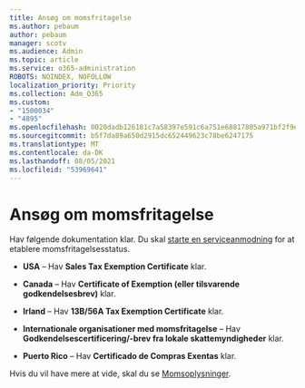 ```yaml
---
title: Ansøg om momsfritagelse
ms.author: pebaum
author: pebaum
manager: scotv
ms.audience: Admin
ms.topic: article
ms.service: o365-administration
ROBOTS: NOINDEX, NOFOLLOW
localization_priority: Priority
ms.collection: Adm_O365
ms.custom:
- "1500034"
- "4895"
ms.openlocfilehash: 0020dadb126181c7a58397e591c6a751e68817805a971bf2f9e9bdda94c6f1e4
ms.sourcegitcommit: b5f7da89a650d2915dc652449623c78be6247175
ms.translationtype: MT
ms.contentlocale: da-DK
ms.lasthandoff: 08/05/2021
ms.locfileid: "53969641"
---
```

# <a name="apply-for-tax-exempt-status"></a>Ansøg om momsfritagelse

Hav følgende dokumentation klar. Du skal [starte en serviceanmodning](https://go.microsoft.com/fwlink/p/?linkid=518322) for at etablere momsfritagelsesstatus.

- **USA** – Hav **Sales Tax Exemption Certificate** klar.

- **Canada** – Hav **Certificate of Exemption (eller tilsvarende godkendelsesbrev)** klar.

- **Irland** – Hav **13B/56A Tax Exemption Certificate** klar.

- **Internationale organisationer med momsfritagelse** – Hav **Godkendelsescertificering/-brev fra lokale skattemyndigheder** klar.

- **Puerto Rico** – Hav **Certificado de Compras Exentas** klar.

Hvis du vil have mere at vide, skal du se [Momsoplysninger](/microsoft-365/commerce/billing-and-payments/tax-information).
